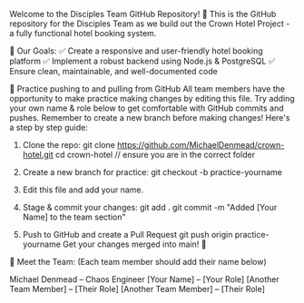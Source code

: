 Welcome to the Disciples Team GitHub Repository! 🚀
This is the GitHub repository for the Disciples Team as we build out the Crown Hotel Project - a fully functional hotel booking system.

📌 Our Goals:
✅ Create a responsive and user-friendly hotel booking platform
✅ Implement a robust backend using Node.js & PostgreSQL
✅ Ensure clean, maintainable, and well-documented code

🎯 Practice pushing to and pulling from GitHub
All team members have the opportunity to make practice making changes by editing this file.
Try adding your own name & role below to get comfortable with GitHub commits and pushes.
Remember to create a new branch before making changes! Here's a step by step guide:

1. Clone the repo:
git clone https://github.com/MichaelDenmead/crown-hotel.git
cd crown-hotel // ensure you are in the correct folder

2. Create a new branch for practice:
git checkout -b practice-yourname

3. Edit this file and add your name.

4. Stage & commit your changes:
git add .
git commit -m "Added [Your Name] to the team section"

5. Push to GitHub and create a Pull Request
git push origin practice-yourname
Get your changes merged into main! 🎉

👥 Meet the Team:
(Each team member should add their name below)

Michael Denmead – Chaos Engineer
[Your Name] – [Your Role]
[Another Team Member] – [Their Role]
[Another Team Member] – [Their Role]